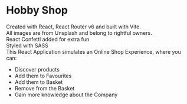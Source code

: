 # Hobby Shop
Created with React, React Router v6 and built with Vite. <br/>
All images are from Unsplash and belong to rightful owners.  <br/>
React Confetti added for extra fun  <br/>
Styled with SASS <br/>
This React Application simulates an Online Shop Experience, where you can:
 - Discover products
 - Add them to Favourites
 - Add them to Basket
 - Remove from the Basket
 - Gain more knowledge about the Company 
